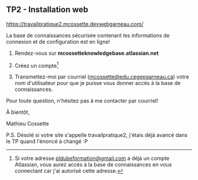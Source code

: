 ## TP2 - Installation web

https://travailpratique2.mcossette.devwebgarneau.com/

La base de connaissances sécurisée contenant les informations de connexion et de configuration est en ligne!

1. Rendez-vous sur **mcossetteknowledgebase.atlassian.net**

2. Créez un compte[^1]

3. Transmettez-moi par courriel (mcossette@edu.cegepgarneau.ca) votre nom d'utilisateur pour que je puisse vous donner accès à la base de connaissances.

Pour toute question, n'hésitez pas à me contacter par courriel!

À bientôt,

Mathieu Cossette

[^1]: Si votre adresse pldubeformation@gmail.com a déjà un compte Atlassian, vous aurez accès à la base de connaissances en vous connectant car j'ai autorisé cette adresse.

P.S. Désolé si votre site s'appelle travailpratique2, j'étais déjà avancé dans le TP quand l'énoncé à changé :P
